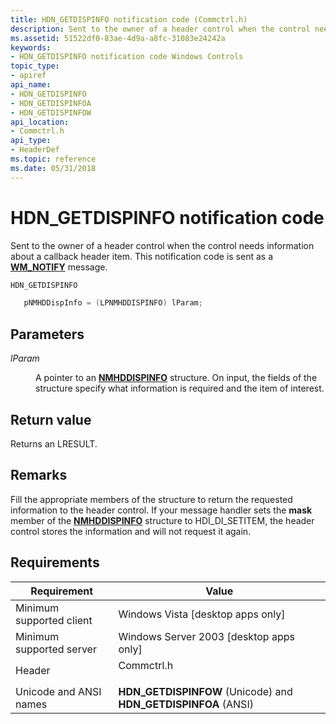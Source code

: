 ```yaml
---
title: HDN_GETDISPINFO notification code (Commctrl.h)
description: Sent to the owner of a header control when the control needs information about a callback header item. This notification code is sent as a WM\_NOTIFY message.
ms.assetid: 51522df0-83ae-4d9a-a8fc-31083e24242a
keywords:
- HDN_GETDISPINFO notification code Windows Controls
topic_type:
- apiref
api_name:
- HDN_GETDISPINFO
- HDN_GETDISPINFOA
- HDN_GETDISPINFOW
api_location:
- Commctrl.h
api_type:
- HeaderDef
ms.topic: reference
ms.date: 05/31/2018
---
```


# HDN\_GETDISPINFO notification code

Sent to the owner of a header control when the control needs information about a callback header item. This notification code is sent as a [**WM\_NOTIFY**](wm-notify.md) message.


```C++
HDN_GETDISPINFO

   pNMHDDispInfo = (LPNMHDDISPINFO) lParam;
```



## Parameters

<dl> <dt>

*lParam* 
</dt> <dd>

A pointer to an [**NMHDDISPINFO**](/windows/win32/api/commctrl/ns-commctrl-nmhddispinfoa) structure. On input, the fields of the structure specify what information is required and the item of interest.

</dd> </dl>

## Return value

Returns an LRESULT.

## Remarks

Fill the appropriate members of the structure to return the requested information to the header control. If your message handler sets the **mask** member of the [**NMHDDISPINFO**](/windows/win32/api/commctrl/ns-commctrl-nmhddispinfoa) structure to HDI\_DI\_SETITEM, the header control stores the information and will not request it again.

## Requirements



| Requirement | Value |
|-------------------------------------|---------------------------------------------------------------------------------------|
| Minimum supported client<br/> | Windows Vista \[desktop apps only\]<br/>                                        |
| Minimum supported server<br/> | Windows Server 2003 \[desktop apps only\]<br/>                                  |
| Header<br/>                   | <dl> <dt>Commctrl.h</dt> </dl> |
| Unicode and ANSI names<br/>   | **HDN\_GETDISPINFOW** (Unicode) and **HDN\_GETDISPINFOA** (ANSI)<br/>           |



 

 





